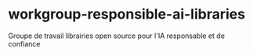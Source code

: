 # workgroup-responsible-ai-libraries
Groupe de travail librairies open source pour l'IA responsable et de confiance
